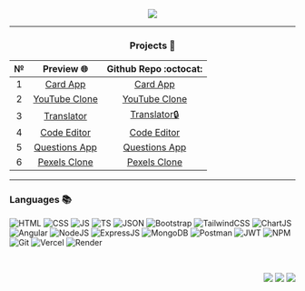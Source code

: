   <p align="center">
  <img src="https://readme-typing-svg.herokuapp.com?font=Roboto+Mono&weight=600&size=30&pause=1000&color=326BFF&background=FFFFFF00&center=true&vCenter=true&width=435&lines=Hi+there+%F0%9F%91%8B%2C+I'm+Bekzod" />
  </p>
<!-- -git-masterrstaa-rickstaa -->

<!-- dark -->
<!-- <div align="center">
  <a href="https://github.com/anuraghazra/github-readme-stats#gh-dark-mode-only"><img align="center" src="https://github-readme-streak-stats.herokuapp.com/?user=farbek1503&theme=tokyonight&hide_border=true#gh-dark-mode-only" /></a>
  &nbsp;&nbsp;
  <a href="https://github.com/anuraghazra/github-readme-stats#gh-dark-mode-only"><img align="center" src="https://github-readme-stats-git-masterrstaa-rickstaa.vercel.app/api/top-langs/?username=farbek1503&theme=tokyonight&hide_border=true&include_all_commits=false&count_private=false&layout=compact#gh-dark-mode-only" /></a>
</div> -->

<!-- light -->
<!-- <div align="center">
  <a href="https://github.com/anuraghazra/github-readme-stats#gh-light-mode-only"><img align="center" src="https://github-readme-streak-stats.herokuapp.com/?user=farbek1503&theme=light&hide_border=true#gh-light-mode-only" /></a>
  &nbsp;&nbsp;
  <a href="https://github.com/anuraghazra/github-readme-stats#gh-light-mode-only"><img align="center" src="https://github-readme-stats-git-masterrstaa-rickstaa.vercel.app/api/top-langs/?username=farbek1503&theme=light&hide_border=true&include_all_commits=false&count_private=false&layout=compact#gh-light-mode-only" /></a>
</div> -->

***
<div align="center">
  <h3>Projects 📂</h3>
  <table>
     <thead>
      <tr>
        <th>№</th>
        <th>Preview 🌐</th>
        <th>Github Repo :octocat:</th>
      </tr>
    </thead>
    <tbody align="center">
      <tr>
        <td>
          1
        </td>
        <td>
          <a href="https://card-bek.vercel.app">Card App</a>
        </td>
        <td>
          <a href="https://github.com/farbek1503/angular-nodejs-app">Card App</a>
        </td>
      </tr>
      <tr>
        <td>
          2
        </td>
        <td>
          <a href="https://youtube-bek.vercel.app">YouTube Clone</a>
        </td>
        <td>
          <a href="https://github.com/farbek1503/youtube-clone">YouTube Clone</a>
        </td>
      </tr>
      <tr>
        <td>
          3
        </td>
        <td>
          <a href="https://ng-translate.vercel.app">Translator</a>
        </td>
        <td>
          <a href="https://github.com/farbek1503/ng-translate">Translator🔒</a>
        </td>
      </tr>
      <tr>
        <td>
          4
        </td>
        <td>
          <a href="https://ngx-codemirror-bek.vercel.app">Code Editor</a>
        </td>
        <td>
          <a href="https://github.com/farbek1503/ngx-codemirror">Code Editor</a>
        </td>
      </tr>
      <tr>
        <td>
          5
        </td>
        <td>
          <a href="https://questions-app-bek.vercel.app">Questions App</a>
        </td>
        <td>
          <a href="https://github.com/farbek1503/questions-app">Questions App</a>
        </td>
      </tr>
      <tr>
        <td>
          6
        </td>
        <td>
          <a href="https://pexels-clone-bek.vercel.app">Pexels Clone</a>
        </td>
        <td>
          <a href="https://github.com/farbek1503/pexels-clone">Pexels Clone</a>
        </td>
      </tr>
    </tbody>
  </table>
</div>

***

### Languages 📚
<!-- [![My Skills](https://skillicons.dev/icons?i=html,css,js,ts,bootstrap,tailwind,angular,nodejs,express,mongodb,postman,vercel,github,git,bots)](https://skillicons.dev) -->
![HTML](https://img.shields.io/badge/HTML5-E34F26?style=for-the-badge&logo=html5&logoColor=white)
![CSS](https://img.shields.io/badge/CSS3-1572B6?style=for-the-badge&logo=css3&logoColor=white)
![JS](https://img.shields.io/badge/JavaScript-323330?style=for-the-badge&logo=javascript&logoColor=F7DF1E)
![TS](https://img.shields.io/badge/TypeScript-007ACC?style=for-the-badge&logo=typescript&logoColor=white)
![JSON](https://img.shields.io/badge/json-5E5C5C?style=for-the-badge&logo=json&logoColor=white)
![Bootstrap](https://img.shields.io/badge/Bootstrap-563D7C?style=for-the-badge&logo=bootstrap&logoColor=white)
![TailwindCSS](https://img.shields.io/badge/Tailwind_CSS-38B2AC?style=for-the-badge&logo=tailwind-css&logoColor=white)
![ChartJS](https://img.shields.io/badge/Chart%20js-FF6384?style=for-the-badge&logo=chartdotjs&logoColor=white)
![Angular](https://img.shields.io/badge/Angular-DD0031?style=for-the-badge&logo=angular&logoColor=white)
![NodeJS](https://img.shields.io/badge/Node%20js-339933?style=for-the-badge&logo=nodedotjs&logoColor=white)
![ExpressJS](https://img.shields.io/badge/Express%20js-000000?style=for-the-badge&logo=express&logoColor=white)
![MongoDB](https://img.shields.io/badge/MongoDB-4EA94B?style=for-the-badge&logo=mongodb&logoColor=white)
![Postman](https://img.shields.io/badge/Postman-FF6C37?style=for-the-badge&logo=Postman&logoColor=white)
![JWT](https://img.shields.io/badge/JWT-000000?style=for-the-badge&logo=JSON%20web%20tokens&logoColor=white)
![NPM](https://img.shields.io/badge/npm-CB3837?style=for-the-badge&logo=npm&logoColor=white)
![Git](https://img.shields.io/badge/GIT-E44C30?style=for-the-badge&logo=git&logoColor=white)
![Vercel](https://img.shields.io/badge/Vercel-000000?style=for-the-badge&logo=vercel&logoColor=white)
![Render](https://img.shields.io/badge/Render-46E3B7?style=for-the-badge&logo=render&logoColor=white)

<br />
<p align="right">
  <a href="https://t.me/bekk1_me"><img src="https://img.shields.io/badge/Telegram-2CA5E0?logo=telegram&logoColor=white" /></a>
  <a href="https://facebook.com/Farxodav.Bekzod"><img src="https://img.shields.io/badge/Facebook-%231877F2.svg?logo=Facebook&logoColor=white" /></a>
  <a href="https://instagram.com/bekk1__i503"><img src="https://img.shields.io/badge/Instagram-%23E4405F.svg?logo=Instagram&logoColor=white" /></a>
</p>
